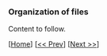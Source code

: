 ### Organization of files 

Content to follow.

[[Home](#Home)] [[<< Prev](#007-Mortality)] [[Next >>](#009-QQQ)]